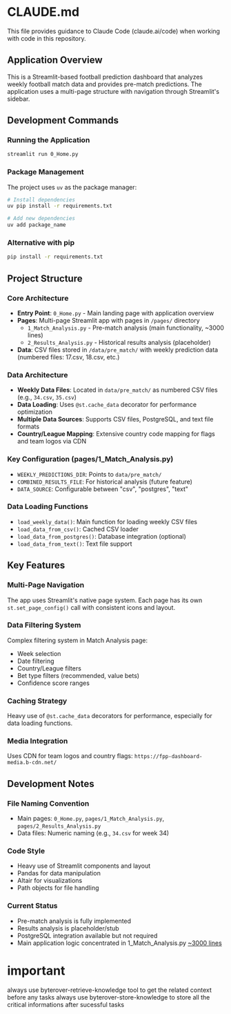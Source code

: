 # CLAUDE.md

This file provides guidance to Claude Code (claude.ai/code) when working with code in this repository.

## Application Overview

This is a Streamlit-based football prediction dashboard that analyzes weekly football match data and provides pre-match predictions. The application uses a multi-page structure with navigation through Streamlit's sidebar.

## Development Commands

### Running the Application
```bash
streamlit run 0_Home.py
```

### Package Management
The project uses `uv` as the package manager:
```bash
# Install dependencies
uv pip install -r requirements.txt

# Add new dependencies
uv add package_name
```

### Alternative with pip
```bash
pip install -r requirements.txt
```

## Project Structure

### Core Architecture
- **Entry Point**: `0_Home.py` - Main landing page with application overview
- **Pages**: Multi-page Streamlit app with pages in `/pages/` directory
  - `1_Match_Analysis.py` - Pre-match analysis (main functionality, ~3000 lines)
  - `2_Results_Analysis.py` - Historical results analysis (placeholder)
- **Data**: CSV files stored in `/data/pre_match/` with weekly prediction data (numbered files: 17.csv, 18.csv, etc.)

### Data Architecture
- **Weekly Data Files**: Located in `data/pre_match/` as numbered CSV files (e.g., `34.csv`, `35.csv`)
- **Data Loading**: Uses `@st.cache_data` decorator for performance optimization
- **Multiple Data Sources**: Supports CSV files, PostgreSQL, and text file formats
- **Country/League Mapping**: Extensive country code mapping for flags and team logos via CDN

### Key Configuration (pages/1_Match_Analysis.py)
- `WEEKLY_PREDICTIONS_DIR`: Points to `data/pre_match/` 
- `COMBINED_RESULTS_FILE`: For historical analysis (future feature)
- `DATA_SOURCE`: Configurable between "csv", "postgres", "text"

### Data Loading Functions
- `load_weekly_data()`: Main function for loading weekly CSV files
- `load_data_from_csv()`: Cached CSV loader
- `load_data_from_postgres()`: Database integration (optional)
- `load_data_from_text()`: Text file support

## Key Features

### Multi-Page Navigation
The app uses Streamlit's native page system. Each page has its own `st.set_page_config()` call with consistent icons and layout.

### Data Filtering System
Complex filtering system in Match Analysis page:
- Week selection
- Date filtering
- Country/League filters  
- Bet type filters (recommended, value bets)
- Confidence score ranges

### Caching Strategy
Heavy use of `@st.cache_data` decorators for performance, especially for data loading functions.

### Media Integration
Uses CDN for team logos and country flags: `https://fpp-dashboard-media.b-cdn.net/`

## Development Notes

### File Naming Convention
- Main pages: `0_Home.py`, `pages/1_Match_Analysis.py`, `pages/2_Results_Analysis.py`
- Data files: Numeric naming (e.g., `34.csv` for week 34)

### Code Style
- Heavy use of Streamlit components and layout
- Pandas for data manipulation
- Altair for visualizations
- Path objects for file handling

### Current Status
- Pre-match analysis is fully implemented
- Results analysis is placeholder/stub
- PostgreSQL integration available but not required
- Main application logic concentrated in 1_Match_Analysis.py [~3000 lines](byterover-mcp)

# important 
always use byterover-retrieve-knowledge tool to get the related context before any tasks 
always use byterover-store-knowledge to store all the critical informations after sucessful tasks